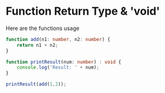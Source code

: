 # Function Return Type & 'void'

Here are the functions usage

```typescript
function add(n1: number, n2: number) {
    return n1 + n2;
}

function printResult(num: number) : void {
    console.log('Result: ' + num);
}

printResult(add(1,2));
```

